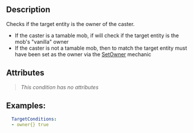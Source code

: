 ## Description
Checks if the target entity is the owner of the caster. 

- If the caster is a tamable mob, if will check if the target entity is the mob's "vanilla" owner
- If the caster is not a tamable mob, then to match the target entity must have been set as the owner via the [SetOwner](/skills/mechanics/setowner) mechanic


## Attributes
> *This condition has no attributes*


## Examples:
```yaml
  TargetConditions:
  - owner{} true
```